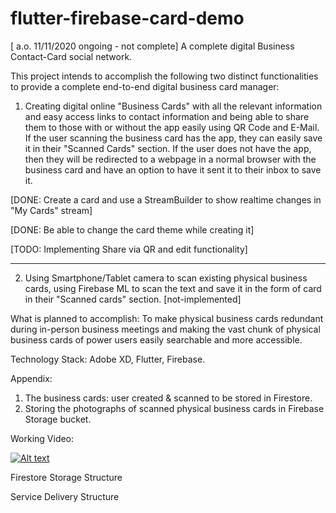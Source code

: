 # flutter-firebase-card-demo
[ a.o. 11/11/2020 ongoing - not complete] A complete digital Business Contact-Card social network.

This project intends to accomplish the following two distinct functionalities to provide a complete end-to-end digital business card manager:

1. Creating digital online "Business Cards" with all the relevant information and easy access links to contact information and being able to share them to those with or without the app easily using QR Code and E-Mail. If the user scanning the business card has the app, they can easily save it in their "Scanned Cards" section. If the user does not have the app, then they will be redirected to a webpage in a normal browser with the business card and have an option to have it sent it to their inbox to save it.

[DONE: Create a card and use a StreamBuilder to show realtime changes in "My Cards" stream] 

[DONE: Be able to change the card theme while creating it] 

[TODO: Implementing Share via QR and edit functionality]

---

2. Using Smartphone/Tablet camera to scan existing physical business cards, using Firebase ML to scan the text and save it in the form of card in their "Scanned cards" section.
[not-implemented]

What is planned to accomplish: To make physical business cards redundant during in-person business meetings and making the vast chunk of physical business cards of power users easily searchable and more accessible.

Technology Stack: Adobe XD, Flutter, Firebase.


Appendix:
1. The business cards: user created & scanned to be stored in Firestore. 
2. Storing the photographs of scanned physical business cards in Firebase Storage bucket.

Working Video: 

[![Alt text](https://img.youtube.com/vi/qSlq393dCOI/0.jpg)](https://www.youtube.com/watch?v=qSlq393dCOI)

Firestore Storage Structure

Service Delivery Structure
